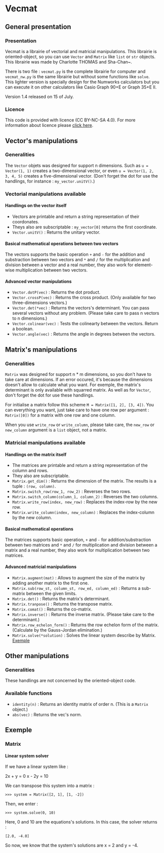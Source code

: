# Vecmat

## General presentation

### Presentation

Vecmat is a librairie of vectorial and matricial manipulations. This librairie is oriented-object, so you can use `Vector` and `Matrix` like `list` or `str` objects. This librairie was made by Charlotte THOMAS and Sha-Chan~.

There is two file : `vecmat.py` is the complete librairie for computer and `vecmat_nw.py` is the same librairie but without some functions like `solve`. This lighter version is specially design for the Numworks calculators but you can execute it on other calculators like Casio Graph 90+E or Graph 35+E II.

Version 1.4 released on 15 of July.

### Licence

This code is provided with licence (CC BY-NC-SA 4.0). For more information about licence please [click here](https://creativecommons.org/licenses/by-nc-sa/4.0/).

## Vector's manipulations

### Generalities

The `Vector` objets was designed for support n dimensions. Such as `u = Vector(1, 1)` creates a two-dimensional vector, or even `u = Vector(1, 2, 3, 4, 5)` creates a five-dimensional vector. (Don't forget the dot for use the handlings, for instance : `my_vector.unitV()`.)

### Vectorial manipulations available

#### Handlings on the vector itself

 - Vectors are printable and return a string representation of their coordonates.
 - Theys also are subscriptable : `my_vector[0]` returns the first coordinate.
 - `Vector.unitV()` : Returns the unitary vector.

#### Basical mathematical operations between two vectors

The vectors supports the basic operation `+` and `-` for the addition and substraction between two vectors and `*` and `/` for the multiplication and division between a vector and a real number, they also work for element-wise multiplication between two vectors.

#### Advanced vector manipulations

 - `Vector.dotP(vec)` : Returns the dot product.
 - `Vector.crossP(vec)` : Returns the cross product. (Only available for two three-dimensions vectors.)
 - `Vector.det(*vec)` : Returns the vectors's determinant. You can pass several vectors without any problem. (Please take care to pass n vectors to n dimensions.)
 - `Vector.colinear(vec)` : Tests the colinearty between the vectors. Return a boolean.
 - `Vector.angle(vec)` : Returns the angle in degrees between the vectors.

## Matrix's manipulations

### Generalities

`Matrix` was designed for support n * m dimensions, so you don't have to take care at dimensions. If an error occured, it's because the dimensions doesn't allow to calculate what you want. For exemple, the matrix's determinant is only available with squarred matrix. As well as for `Vector`, don't forget the dot for use these handlings.

For initialise a matrix follow this scheme `M = Matrix([1, 2], [3, 4])`. You can everything you want, just take care to have one row per argument : `Matrix([0])` for a matrix with one row and one column.

When you use `write_row` or `write_column`, please take care, the `new_row` or `new_column` argument is a `list` object, not a matrix.

### Matricial manipulations available

#### Handlings on the matrix itself

 - The matrices are printable and return a string representation of the column and rows.
 - They also are subscriptable.
 - `Matrix.get_dim()` : Returns the dimension of the matrix. The results is a tuple : `(row, column)`.
 - `Matrix.switch_row(row_1, row_2)` : Reverses the two rows.
 - `Matrix.switch_column(column_1, column_2)` : Reverses the two columns.
 - `Matrix.write_row(index, new_row)` : Replaces the index-row by the new row.
 - `Matrix.write_column(index, new_column)` : Replaces the index-column by the new column.

#### Basical mathematical operations

The matrices supports basic operation, `+` and `-` for addition/substraction between two matrices and `*` and `/` for multiplication and division between a matrix and a real number, they also work for multiplication between two matrices.

#### Advanced matricial manipulations

 - `Matrix.augment(mat)` : Allows to augment the size of the matrix by adding another matrix to the first one.
 - `Matrix.sub(row_st, column_st, row_ed, column_ed)` : Returns a sub-matrix between the given limits.
 - `Matrix.det()` : Returns the matrix's determinant.
 - `Matrix.tranpose()` : Returns the transpose matrix.
 - `Matrix.comat()` : Returns the co-matrix.
 - `Matrix.inverse()` : Returns the inverse matrix. (Please take care to the determinant.)
 - `Matrix.row_echelon_form()` : Returns the row echelon form of the matrix. (Calculate by the Gauss-Jordan elimination.)
 - `Matrix.solve(*solution)` : Solves the linear system describe by Matrix. [Exemple](https://github.com/Shadow15510/Vecmat#Linear-system-solver)
## Other manipulations

### Generalities

These handlings are not concerned by the oriented-object code.

### Available functions

 - `identity(n)` : Returns an identity matrix of order n. (This is a `Matrix` object.)
 - `abs(vec)` : Returns the vec's norm.

## Exemple

### Matrix

#### Linear system solver

If we have a linear system like : 

2x + y = 0
x - 2y = 10

We can transpose this system into a matrix : 

`>>> system = Matrix([2, 1], [1, -2])`

Then, we enter : 

`>>> system.solve(0, 10)`

Here, 0 and 10 are the equations's solutions. In this case, the solver returns :

`[2.0, -4.0]`

So now, we know that the system's solutions are x = 2 and y = -4.
